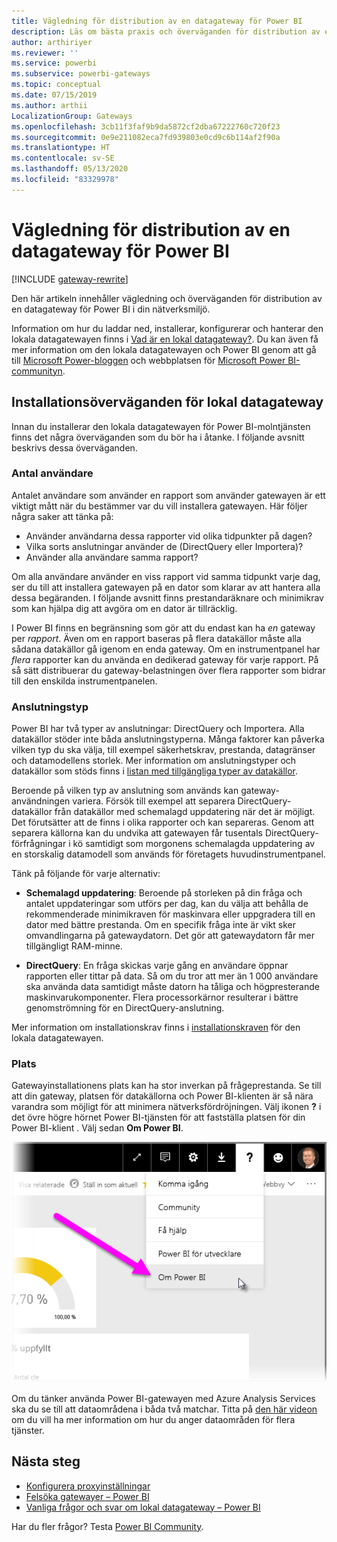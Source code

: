 ```yaml
---
title: Vägledning för distribution av en datagateway för Power BI
description: Läs om bästa praxis och överväganden för distribution av en gateway för Power BI.
author: arthiriyer
ms.reviewer: ''
ms.service: powerbi
ms.subservice: powerbi-gateways
ms.topic: conceptual
ms.date: 07/15/2019
ms.author: arthii
LocalizationGroup: Gateways
ms.openlocfilehash: 3cb11f3faf9b9da5872cf2dba67222760c720f23
ms.sourcegitcommit: 0e9e211082eca7fd939803e0cd9c6b114af2f90a
ms.translationtype: HT
ms.contentlocale: sv-SE
ms.lasthandoff: 05/13/2020
ms.locfileid: "83329978"
---
```

# <a name="guidance-for-deploying-a-data-gateway-for-power-bi"></a>Vägledning för distribution av en datagateway för Power BI

[!INCLUDE [gateway-rewrite](../includes/gateway-rewrite.md)]

Den här artikeln innehåller vägledning och överväganden för distribution av en datagateway för Power BI i din nätverksmiljö.

Information om hur du laddar ned, installerar, konfigurerar och hanterar den lokala datagatewayen finns i [Vad är en lokal datagateway?](/data-integration/gateway/service-gateway-onprem). Du kan även få mer information om den lokala datagatewayen och Power BI genom att gå till [Microsoft Power-bloggen](https://powerbi.microsoft.com/blog/) och webbplatsen för [Microsoft Power BI-communityn](https://community.powerbi.com/).

## <a name="installation-considerations-for-the-on-premises-data-gateway"></a>Installationsöverväganden för lokal datagateway

Innan du installerar den lokala datagatewayen för Power BI-molntjänsten finns det några överväganden som du bör ha i åtanke. I följande avsnitt beskrivs dessa överväganden.

### <a name="number-of-users"></a>Antal användare

Antalet användare som använder en rapport som använder gatewayen är ett viktigt mått när du bestämmer var du vill installera gatewayen. Här följer några saker att tänka på:

* Använder användarna dessa rapporter vid olika tidpunkter på dagen?
* Vilka sorts anslutningar använder de (DirectQuery eller Importera)?
* Använder alla användare samma rapport?

Om alla användare använder en viss rapport vid samma tidpunkt varje dag, ser du till att installera gatewayen på en dator som klarar av att hantera alla dessa begäranden. I följande avsnitt finns prestandaräknare och minimikrav som kan hjälpa dig att avgöra om en dator är tillräcklig.

I Power BI finns en begränsning som gör att du endast kan ha *en* gateway per *rapport*. Även om en rapport baseras på flera datakällor måste alla sådana datakällor gå igenom en enda gateway. Om en instrumentpanel har *flera* rapporter kan du använda en dedikerad gateway för varje rapport. På så sätt distribuerar du gateway-belastningen över flera rapporter som bidrar till den enskilda instrumentpanelen.

### <a name="connection-type"></a>Anslutningstyp

Power BI har två typer av anslutningar: DirectQuery och Importera. Alla datakällor stöder inte båda anslutningstyperna. Många faktorer kan påverka vilken typ du ska välja, till exempel säkerhetskrav, prestanda, datagränser och datamodellens storlek. Mer information om anslutningstyper och datakällor som stöds finns i [listan med tillgängliga typer av datakällor](service-gateway-data-sources.md#list-of-available-data-source-types).

Beroende på vilken typ av anslutning som används kan gateway-användningen variera. Försök till exempel att separera DirectQuery-datakällor från datakällor med schemalagd uppdatering när det är möjligt. Det förutsätter att de finns i olika rapporter och kan separeras. Genom att separera källorna kan du undvika att gatewayen får tusentals DirectQuery-förfrågningar i kö samtidigt som morgonens schemalagda uppdatering av en storskalig datamodell som används för företagets huvudinstrumentpanel. 

Tänk på följande för varje alternativ:

* **Schemalagd uppdatering**: Beroende på storleken på din fråga och antalet uppdateringar som utförs per dag, kan du välja att behålla de rekommenderade minimikraven för maskinvara eller uppgradera till en dator med bättre prestanda. Om en specifik fråga inte är vikt sker omvandlingarna på gatewaydatorn. Det gör att gatewaydatorn får mer tillgängligt RAM-minne.

* **DirectQuery**: En fråga skickas varje gång en användare öppnar rapporten eller tittar på data. Så om du tror att mer än 1 000 användare ska använda data samtidigt måste datorn ha tåliga och högpresterande maskinvarukomponenter. Flera processorkärnor resulterar i bättre genomströmning för en DirectQuery-anslutning.

Mer information om installationskrav finns i [installationskraven](/data-integration/gateway/service-gateway-install#requirements) för den lokala datagatewayen.

### <a name="location"></a>Plats

Gatewayinstallationens plats kan ha stor inverkan på frågeprestanda. Se till att din gateway, platsen för datakällorna och Power BI-klienten är så nära varandra som möjligt för att minimera nätverksfördröjningen. Välj ikonen **?** i det övre högre hörnet Power BI-tjänsten för att fastställa platsen för din Power BI-klient . Välj sedan **Om Power BI**.

![Fastställa platsen för din Power BI-klientorganisation](media/service-gateway-deployment-guidance/powerbi-gateway-deployment-guidance_02.png)

Om du tänker använda Power BI-gatewayen med Azure Analysis Services ska du se till att dataområdena i båda två matchar. Titta på [den här videon](https://guyinacube.com/2018/01/power-bi-azure-analysis-services-gateway-data-region/) om du vill ha mer information om hur du anger dataområden för flera tjänster.

## <a name="next-steps"></a>Nästa steg

* [Konfigurera proxyinställningar](/data-integration/gateway/service-gateway-proxy)  
* [Felsöka gatewayer – Power BI](service-gateway-onprem-tshoot.md)  
* [Vanliga frågor och svar om lokal datagateway – Power BI](service-gateway-power-bi-faq.md)  

Har du fler frågor? Testa [Power BI Community](https://community.powerbi.com/).
